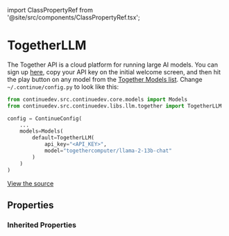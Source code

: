 import ClassPropertyRef from '@site/src/components/ClassPropertyRef.tsx';

# TogetherLLM

The Together API is a cloud platform for running large AI models. You can sign up [here](https://api.together.xyz/signup), copy your API key on the initial welcome screen, and then hit the play button on any model from the [Together Models list](https://docs.together.ai/docs/models-inference). Change `~/.continue/config.py` to look like this:

```python
from continuedev.src.continuedev.core.models import Models
from continuedev.src.continuedev.libs.llm.together import TogetherLLM

config = ContinueConfig(
    ...
    models=Models(
        default=TogetherLLM(
            api_key="<API_KEY>",
            model="togethercomputer/llama-2-13b-chat"
        )
    )
)
```

[View the source](https://github.com/continuedev/continue/tree/main/continuedev/src/continuedev/libs/llm/together.py)

## Properties

<ClassPropertyRef name='base_url' details='{&quot;title&quot;: &quot;Base Url&quot;, &quot;description&quot;: &quot;The base URL for your Together API instance&quot;, &quot;default&quot;: &quot;https://api.together.xyz&quot;, &quot;type&quot;: &quot;string&quot;}' required={false} default="https://api.together.xyz"/><ClassPropertyRef name='verify_ssl' details='{&quot;title&quot;: &quot;Verify Ssl&quot;, &quot;description&quot;: &quot;Whether SSL certificates should be verified when making the HTTP request&quot;, &quot;type&quot;: &quot;boolean&quot;}' required={false} default=""/>

### Inherited Properties

<ClassPropertyRef name='api_key' details='{&quot;title&quot;: &quot;Api Key&quot;, &quot;description&quot;: &quot;Together API key&quot;, &quot;type&quot;: &quot;string&quot;}' required={true} default=""/><ClassPropertyRef name='title' details='{&quot;title&quot;: &quot;Title&quot;, &quot;description&quot;: &quot;A title that will identify this model in the model selection dropdown&quot;, &quot;type&quot;: &quot;string&quot;}' required={false} default=""/><ClassPropertyRef name='system_message' details='{&quot;title&quot;: &quot;System Message&quot;, &quot;description&quot;: &quot;A system message that will always be followed by the LLM&quot;, &quot;type&quot;: &quot;string&quot;}' required={false} default=""/><ClassPropertyRef name='context_length' details='{&quot;title&quot;: &quot;Context Length&quot;, &quot;description&quot;: &quot;The maximum context length of the LLM in tokens, as counted by count_tokens.&quot;, &quot;default&quot;: 2048, &quot;type&quot;: &quot;integer&quot;}' required={false} default="2048"/><ClassPropertyRef name='unique_id' details='{&quot;title&quot;: &quot;Unique Id&quot;, &quot;description&quot;: &quot;The unique ID of the user.&quot;, &quot;type&quot;: &quot;string&quot;}' required={false} default=""/><ClassPropertyRef name='model' details='{&quot;title&quot;: &quot;Model&quot;, &quot;description&quot;: &quot;The name of the model to be used (e.g. gpt-4, codellama)&quot;, &quot;default&quot;: &quot;togethercomputer/RedPajama-INCITE-7B-Instruct&quot;, &quot;type&quot;: &quot;string&quot;}' required={false} default="togethercomputer/RedPajama-INCITE-7B-Instruct"/><ClassPropertyRef name='timeout' details='{&quot;title&quot;: &quot;Timeout&quot;, &quot;description&quot;: &quot;Set the timeout for each request to the LLM. If you are running a local LLM that takes a while to respond, you might want to set this to avoid timeouts.&quot;, &quot;default&quot;: 300, &quot;type&quot;: &quot;integer&quot;}' required={false} default="300"/><ClassPropertyRef name='prompt_templates' details='{&quot;title&quot;: &quot;Prompt Templates&quot;, &quot;description&quot;: &quot;A dictionary of prompt templates that can be used to customize the behavior of the LLM in certain situations. For example, set the \&quot;edit\&quot; key in order to change the prompt that is used for the /edit slash command. Each value in the dictionary is a string templated in mustache syntax, and filled in at runtime with the variables specific to the situation. See the documentation for more information.&quot;, &quot;default&quot;: {&quot;edit&quot;: &quot;[INST] Consider the following code:\n```\n{{code_to_edit}}\n```\nEdit the code to perfectly satisfy the following user request:\n{{user_input}}\nOutput nothing except for the code. No code block, no English explanation, no start/end tags.\n[/INST]&quot;}, &quot;type&quot;: &quot;object&quot;}' required={false} default="{&#x27;edit&#x27;: &#x27;[INST] Consider the following code:\n```\n{{code_to_edit}}\n```\nEdit the code to perfectly satisfy the following user request:\n{{user_input}}\nOutput nothing except for the code. No code block, no English explanation, no start/end tags.\n[/INST]&#x27;}"/>